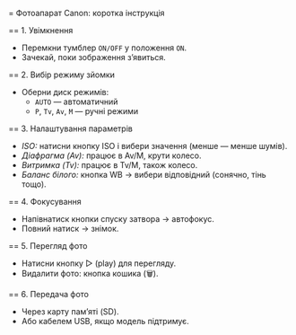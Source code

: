 = Фотоапарат Canon: коротка інструкція

== 1. Увімкнення
- Перемкни тумблер `ON/OFF` у положення `ON`.
- Зачекай, поки зображення з’явиться.

== 2. Вибір режиму зйомки
- Оберни диск режимів:
  - `AUTO` — автоматичний
  - `P`, `Tv`, `Av`, `M` — ручні режими

== 3. Налаштування параметрів
- *ISO:* натисни кнопку ISO і вибери значення (менше — менше шумів).
- *Діафрагма (Av):* працює в Av/M, крути колесо.
- *Витримка (Tv):* працює в Tv/M, також колесо.
- *Баланс білого:* кнопка WB → вибери відповідний (сонячно, тінь тощо).

== 4. Фокусування
- Напівнатиск кнопки спуску затвора → автофокус.
- Повний натиск → знімок.

== 5. Перегляд фото
- Натисни кнопку ▷ (play) для перегляду.
- Видалити фото: кнопка кошика (🗑).

== 6. Передача фото
- Через карту пам’яті (SD).
- Або кабелем USB, якщо модель підтримує.
